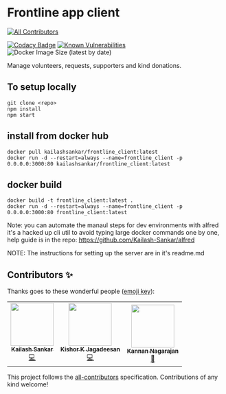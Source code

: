 # Frontline app client
<!-- ALL-CONTRIBUTORS-BADGE:START - Do not remove or modify this section -->
[![All Contributors](https://img.shields.io/badge/all_contributors-3-orange.svg?style=flat-square)](#contributors-)
<!-- ALL-CONTRIBUTORS-BADGE:END -->

[![Codacy Badge](https://api.codacy.com/project/badge/Grade/15a9d95d956743fdbf55e81fbfbe1b21)](https://app.codacy.com/manual/Kailash-Sankar/frontline_client?utm_source=github.com&utm_medium=referral&utm_content=Kailash-Sankar/frontline_client&utm_campaign=Badge_Grade_Settings) [![Known Vulnerabilities](https://snyk.io/test/github/Kailash-Sankar/frontline_client/badge.svg?targetFile=package.json)](https://snyk.io/test/github/Kailash-Sankar/frontline_client?targetFile=package.json) ![Docker Image Size (latest by date)](https://img.shields.io/docker/image-size/kailashsankar/frontline_client)

Manage volunteers, requests, supporters and kind donations.

## To setup locally
    git clone <repo>
    npm install
    npm start

## install from docker hub
	docker pull kailashsankar/frontline_client:latest
	docker run -d --restart=always --name=frontline_client -p 0.0.0.0:3000:80 kailashsankar/frontline_client:latest

## docker build
	docker build -t frontline_client:latest .
	docker run -d --restart=always --name=frontline_client -p 0.0.0.0:3000:80 frontline_client:latest
    
  Note: you can automate the manaul steps for dev environments with alfred
	it's a hacked up cli util to avoid typing large docker commands one by one,
	help guide is in the repo: https://github.com/Kailash-Sankar/alfred

NOTE: The instructions for setting up the server are in it's readme.md

## Contributors ✨

Thanks goes to these wonderful people ([emoji key](https://allcontributors.org/docs/en/emoji-key)):

<!-- ALL-CONTRIBUTORS-LIST:START - Do not remove or modify this section -->
<!-- prettier-ignore-start -->
<!-- markdownlint-disable -->
<table>
  <tr>
    <td align="center"><a href="https://wolfs-bane.herokuapp.com/"><img src="https://avatars0.githubusercontent.com/u/3972209?v=4" width="100px;" alt=""/><br /><sub><b>Kailash Sankar</b></sub></a><br /><a href="https://github.com/Kailash-Sankar/frontline_client/commits?author=Kailash-Sankar" title="Code">💻</a></td>
    <td align="center"><a href="https://github.com/kishorkumarj"><img src="https://avatars1.githubusercontent.com/u/3972218?v=4" width="100px;" alt=""/><br /><sub><b>Kishor K Jagadeesan</b></sub></a><br /><a href="https://github.com/Kailash-Sankar/frontline_client/commits?author=kishorkumarj" title="Code">💻</a></td>
    <td align="center"><a href="https://github.com/rtkanan"><img src="https://avatars3.githubusercontent.com/u/1004509?v=4" width="100px;" alt=""/><br /><sub><b>Kannan Nagarajan</b></sub></a><br /><a href="#projectManagement-rtkanan" title="Project Management">📆</a></td>
  </tr>
</table>

<!-- markdownlint-enable -->
<!-- prettier-ignore-end -->
<!-- ALL-CONTRIBUTORS-LIST:END -->

This project follows the [all-contributors](https://github.com/all-contributors/all-contributors) specification. Contributions of any kind welcome!